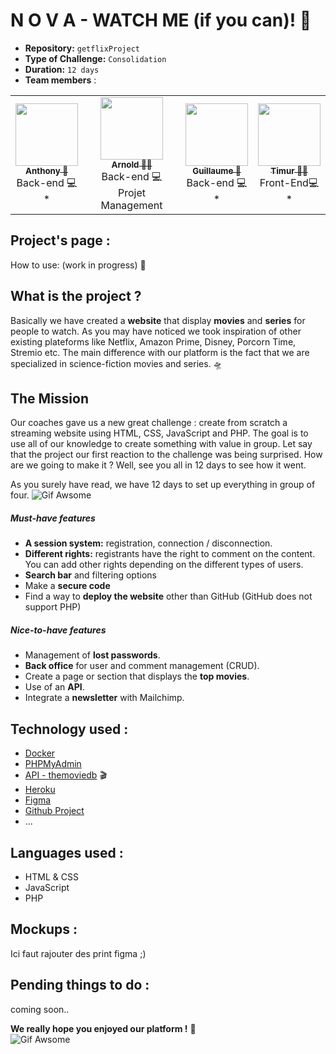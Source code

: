# N O V A - WATCH ME (if you can)! :vhs:	

- **Repository:** `getflixProject`
- **Type of Challenge:**  `Consolidation`
- **Duration:** `12 days` 
- **Team members** : 

<table align="center">
  <tr>
    <td align="center"><a href="https://github.com/AnthonyVanDeyck"><img src="https://avatars.githubusercontent.com/u/104207152?v=4" width="100px;" alt=""/><br /><sub><b>Anthony 🧑</b></sub></a><br />Back-end 💻<br />*</td>
    <td align="center"><a href="https://github.com/arnoldhaub"><img src="https://avatars.githubusercontent.com/u/104274249?v=4" width="100px;" alt=""/><br /><sub><b>Arnold 🧙‍♂️</b></sub></a><br />Back-end 💻 <br>Projet Management</td>
    <td align="center"><a href="https://github.com/Guillaume1060"><img src="https://avatars.githubusercontent.com/u/103244618?v=4" width="100px;" alt=""/><br /><sub><b>Guillaume 🧑</b></sub></a><br />Back-end 💻 <br>*</td>
    <td align="center"><a href="https://github.com/TimurKaramenderes"><img src="https://avatars.githubusercontent.com/u/104205319?v=4" width="100px;" alt=""/><br /><sub><b>Timur 👨‍🎨</b></sub></a><br />Front-End💻<br>*</td>
  </tr>
 </table>

 
## Project's page :

How to use: (work in progress) :movie_camera:	

## What is the project ?

Basically we have created a **website** that display **movies** and **series** for people to watch. As you may have noticed we took inspiration of other existing plateforms like Netflix, Amazon Prime, Disney, Porcorn Time, Stremio etc. The main difference with our platform is the fact that we are specialized in science-fiction movies and series. :flying_saucer:


## The Mission

Our coaches gave us a new great challenge : create from scratch a streaming website using HTML, CSS, JavaScript and PHP. The goal is to use all of our knowledge to create something with value in group. Let say that the project our first reaction to the challenge was being surprised. How are we going to make it ? Well, see you all in 12 days to see how it went.

As you surely have read, we have 12 days to set up everything in group of four. 
![Gif Awsome](https://media.giphy.com/media/EqjqXkrEb9XNEJam1A/giphy.gif)

##### Must-have features

- **A session system:** registration, connection / disconnection.
- **Different rights:** registrants have the right to comment on the content. You can add other rights depending on the different types of users.
- **Search bar** and filtering options
- Make a **secure code**
- Find a way to **deploy the website** other than GitHub (GitHub does not support PHP)

##### Nice-to-have features

- Management of **lost passwords**.
- **Back office** for user and comment management (CRUD).
- Create a page or section that displays the **top movies**.
- Use of an **API**.
- Integrate a **newsletter** with Mailchimp.
   
## Technology used :

- [Docker](https://docs.docker.com/ "Developing, shipping, and running applications.")
- [PHPMyAdmin](https://www.phpmyadmin.net/ "DataBase")
- [API - themoviedb](https://themoviedb.org/ "Movie DataBase") :clapper:	
- [Heroku](https://heroku.com/ "Hosting plateform")
- [Figma](https://www.figma.com/ "Design")
- [Github Project](https://github.com/users/TimurKaramenderes/projects/1 "Organisation")
- ...

## Languages used :

- HTML & CSS
- JavaScript
- PHP

## Mockups :
Ici faut rajouter des print figma ;)

## Pending things to do :
coming soon..



**We really hope you enjoyed our platform !** :space_invader:  
![Gif Awsome](https://media.giphy.com/media/crQe212qPHGfu/giphy.gif)
